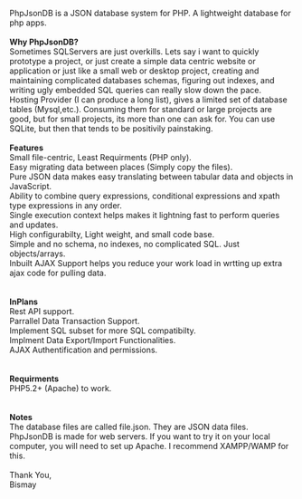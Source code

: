 PhpJsonDB is a JSON database system for PHP. A lightweight database for php apps.
<br/>
<br/>
<b>Why PhpJsonDB?</b><br/>
Sometimes SQLServers are just overkills. Lets say i want to quickly prototype a project, or just create a simple
data centric website or application or just like a small web or desktop project, creating and maintaining complicated 
databases schemas, figuring out indexes, and writing ugly embedded SQL queries can really slow down the pace.
<br/>
Hosting Provider (I can produce a long list), gives a limited set of database tables (Mysql,etc.). Consuming 
them for standard or large projects are good, but for small projects, its more than one can ask for. You can
use SQLite, but then that tends to be positivily painstaking.
<br/>
<br/>
<b>Features</b><br/>
Small file-centric, Least Requirments (PHP only).<br/>
Easy migrating data between places (Simply copy the files).<br/>
Pure JSON data makes easy translating between tabular data and objects in JavaScript.<br/>
Ability to combine query expressions, conditional expressions and xpath type expressions in any order.<br/>
Single execution context helps makes it lightning fast to perform queries and updates.<br/>
High configurabilty, Light weight, and small code base.<br/>
Simple and no schema, no indexes, no complicated SQL. Just objects/arrays.<br/>
Inbuilt AJAX Support helps you reduce your work load in wrtting up extra ajax code for pulling data.<br/>
<br/>
<br/>
<b>InPlans</b><br/>
Rest API support.<br/>
Parrallel Data Transaction Support.<br/>
Implement SQL subset for more SQL compatibilty.<br/>
Implment Data Export/Import Functionalities.<br/>
AJAX Authentification and permissions.<br/>
<br/>
<br/>
<b>Requirments</b><br/>
PHP5.2+ (Apache) to work.<br/>
<br/>
<br/>
<b>Notes</b><br/>
The database files are called file.json. They are JSON data files.<br/>
PhpJsonDB is made for web servers. If you want to try it on your local computer, you will need to set up Apache. 
I recommend XAMPP/WAMP for this.
<br/>
<br/>
Thank You,<br/>
Bismay